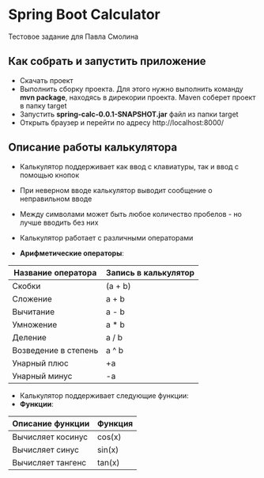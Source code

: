 # Spring Boot Calculator
Тестовое задание для Павла Смолина
## Как собрать и запустить приложение
- Скачать проект
- Выполнить сборку проекта. Для этого нужно выполнить команду **mvn package**, находясь в дирекории проекта. Maven соберет проект в папку target
- Запустить **spring-calc-0.0.1-SNAPSHOT.jar** файл из папки target
- Открыть браузер и перейти по адресу http://localhost:8000/
    
## Описание работы калькулятора
- Калькулятор поддерживает как ввод с клавиатуры, так и ввод с помощью кнопок
- При неверном вводе калькулятор выводит сообщение о неправильном вводе
- Между символами может быть любое количество пробелов - но лучше вводить без них

- Калькулятор работает с различными операторами
- **Арифметические операторы**:

| Название оператора | Запись в калькулятор |
| ------ | ------ |
| Скобки | (a + b) |
| Сложение | a + b |
| Вычитание | a - b |
| Умножение | a * b |
| Деление | a / b |
| Возведение в степень | a ^ b |
| Унарный плюс | +a |
| Унарный минус | -a |

- Калькулятор поддерживает следующие функции:
- **Функции**:
  
| Описание функции | Функция |   
| ---------------- | ------- |  
| Вычисляет косинус | cos(x) |   
| Вычисляет синус | sin(x) |  
| Вычисляет тангенс | tan(x) |  
